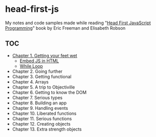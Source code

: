 # head-first-js

My notes and code samples made while reading
"[Head First JavaScript Programming][1]" book by Eric Freeman
and Elisabeth Robson

## TOC

- [Chapter 1. Getting your feet wet](src/ch01)
  - [Embed JS in HTML](src/ch01/embed_js_in_html.html)
  - [While Loop](src/ch01/while_loop.html)
- Chapter 2. Going further
- Chapter 3. Getting functional
- Chapter 4. Arrays
- Chapter 5. A trip to Objectiville
- Chapter 6. Getting to know the DOM
- Chapter 7. Serious types
- Chapter 8. Building an app
- Chapter 9. Handling events
- Chapter 10. Liberated functions
- Chapter 11. Serious functions
- Chapter 12. Creating objects
- Chapter 13. Extra strength objects

[1]: https://www.goodreads.com/book/show/17912853-head-first-javascript-programming
